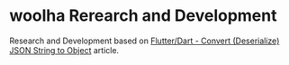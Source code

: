 # woolha Rerearch and Development
Research and Development based on [Flutter/Dart - Convert (Deserialize) JSON String to Object](https://www.woolha.com/tutorials/flutter-dart-convert-deserialize-json-string-to-object) article.
